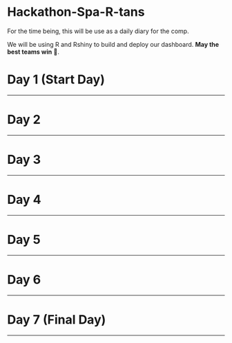 # Hackathon-Spa-R-tans

For the time being, this will be use as a daily diary for the comp.

We will be using R and Rshiny to build and deploy our dashboard. **May the best teams win** 😤. 


# Day 1 (Start Day)
---

# Day 2
---

# Day 3
---

# Day 4
---


# Day 5
---

# Day 6
---

# Day 7 (Final Day)
---
